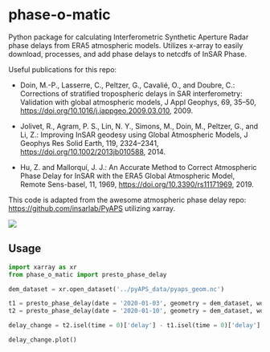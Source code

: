 # phase-o-matic
Python package for calculating Interferometric Synthetic Aperture Radar phase delays from ERA5 atmospheric models. Utilizes x-array to easily download, processes, and add phase delays to netcdfs of InSAR Phase. 

Useful publications for this repo:
 - Doin, M.-P., Lasserre, C., Peltzer, G., Cavalié, O., and Doubre, C.: Corrections of stratified tropospheric delays in SAR interferometry: Validation with global atmospheric models, J Appl Geophys, 69, 35–50, https://doi.org/10.1016/j.jappgeo.2009.03.010, 2009.

 - Jolivet, R., Agram, P. S., Lin, N. Y., Simons, M., Doin, M., Peltzer, G., and Li, Z.: Improving InSAR geodesy using Global Atmospheric Models, J Geophys Res Solid Earth, 119, 2324–2341, https://doi.org/10.1002/2013jb010588, 2014.

 - Hu, Z. and Mallorquí, J. J.: An Accurate Method to Correct Atmospheric Phase Delay for InSAR with the ERA5 Global Atmospheric Model, Remote Sens-basel, 11, 1969, https://doi.org/10.3390/rs11171969, 2019.

This code is adapted from the awesome atmospheric phase delay repo: https://github.com/insarlab/PyAPS utilizing xarray.

<img src="https://github.com/ZachKeskinen/phase-o-matic/blob/main/images/pyaps_phaseo_compare.png">

## Usage

```python
import xarray as xr
from phase_o_matic import presto_phase_delay

dem_dataset = xr.open_dataset('../pyAPS_data/pyaps_geom.nc')

t1 = presto_phase_delay(date = '2020-01-03', geometry = dem_dataset, work_dir = '../data/test/', wavelength = 0.238403545)
t2 = presto_phase_delay(date = '2020-01-10', geometry = dem_dataset, work_dir = '../data/test/', wavelength = 0.238403545)

delay_change = t2.isel(time = 0)['delay'] - t1.isel(time = 0)['delay']

delay_change.plot()
```
